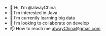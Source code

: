- 👋 Hi, I’m @alwayChina
- 👀 I’m interested in Java
- 🌱 I’m currently learning big data
- 💞️ I’m looking to collaborate on develop
- 📫 How to reach me alwayChina@gmail.com

<!---
alwayChina/alwayChina is a ✨ special ✨ repository because its `README.md` (this file) appears on your GitHub profile.
You can click the Preview link to take a look at your changes.
--->
